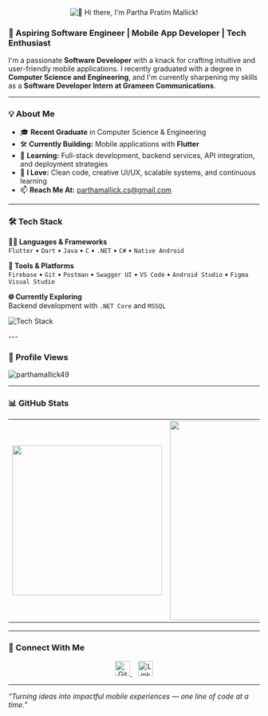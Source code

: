 <p align="center">
  <img src="https://readme-typing-svg.demolab.com?font=Fira&size=26&duration=3000&pause=5000&color=1F75C6&center=true&vCenter=true&width=600&lines=Hi+there%2C+I'm+Partha+Pratim+Mallick!" alt="👋 Hi there, I'm Partha Pratim Mallick!" />
</p>


### 🚀 Aspiring Software Engineer | Mobile App Developer | Tech Enthusiast

<!--<img src="https://readme-typing-svg.demolab.com?font=Fira+Code&size=22&pause=1000&color=1F75C6&center=true&vCenter=true&width=435&lines=Aspiring+Software+Engineer;Flutter+Lover+%F0%9F%93%B1;Always+Learning+%F0%9F%93%9A;Clean+%26+Efficient+Code" alt="Typing SVG" />-->

I'm a passionate **Software Developer** with a knack for crafting intuitive and user-friendly mobile applications. I recently graduated with a degree in **Computer Science and Engineering**, and I'm currently sharpening my skills as a **Software Developer Intern at Grameen Communications**.

---

### 💡 About Me

- 🎓 **Recent Graduate** in Computer Science & Engineering  
- 🛠️ **Currently Building:** Mobile applications with **Flutter**  
- 🌱 **Learning:** Full-stack development, backend services, API integration, and deployment strategies  
- 💬 **I Love:** Clean code, creative UI/UX, scalable systems, and continuous learning  
- 📫 **Reach Me At:** [parthamallick.cs@gmail.com](mailto:parthamallick.cs@gmail.com)

---

### 🛠️ Tech Stack

**👨‍💻 Languages & Frameworks**  
`Flutter` • `Dart` • `Java` • `C` • `.NET` • `C#` • `Native Android`

**🧰 Tools & Platforms**  
`Firebase` • `Git` • `Postman` • `Swagger UI` • `VS Code` • `Android Studio` • `Figma`
`Visual Studio`

**🌐 Currently Exploring**  
Backend development with `.NET Core` and `MSSQL`
<p align="left"> <img src="https://skillicons.dev/icons?i=flutter,dart,java,c,dotnet,cs,firebase,git,postman,vscode,androidstudio,figma,visualstudio,js,mysql,mongodb,php" alt="Tech Stack" /> </p>
---

### 👀 Profile Views

<p align="left">
  <img src="https://komarev.com/ghpvc/?username=parthamallick49&label=Profile%20Views&color=0e75b6&style=flat" alt="parthamallick49" />
</p>

---

### 📊 GitHub Stats

<table>
  <tr>
    <td>
      <img src="https://github-readme-stats.vercel.app/api/top-langs/?username=parthamallick49&layout=compact&theme=default" width="300"/>
    </td>
    <td>
      <img src="https://github-readme-stats.vercel.app/api?username=parthamallick49&show_icons=true&theme=default&count_private=true" width="400"/>
    </td>
    <td>
      <img src="https://streak-stats.demolab.com?user=parthamallick49&theme=default" width="350"/>
    </td>
  </tr>
</table>

---

### 🔗 Connect With Me

<p align="center">
  <a href="https://github.com/parthamallick49" target="_blank">
    <img src="https://cdn.jsdelivr.net/npm/simple-icons@3.0.1/icons/github.svg" alt="GitHub" height="30">
  </a>
  &nbsp;&nbsp;
  <a href="https://www.linkedin.com/in/parthamalllick/" target="_blank">
    <img src="https://cdn.jsdelivr.net/npm/simple-icons@3.0.1/icons/linkedin.svg" alt="LinkedIn" height="30">
  </a>
</p>

---

_“Turning ideas into impactful mobile experiences — one line of code at a time.”_
